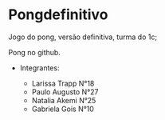 # Pongdefinitivo
Jogo do pong, versão definitiva, turma do 1c;
    
     
  
   Pong no github.
- Integrantes: 

  - Larissa Trapp N°18
  - Paulo Augusto N°27
  - Natalia Akemi N°25
  - Gabriela Gois N°10
